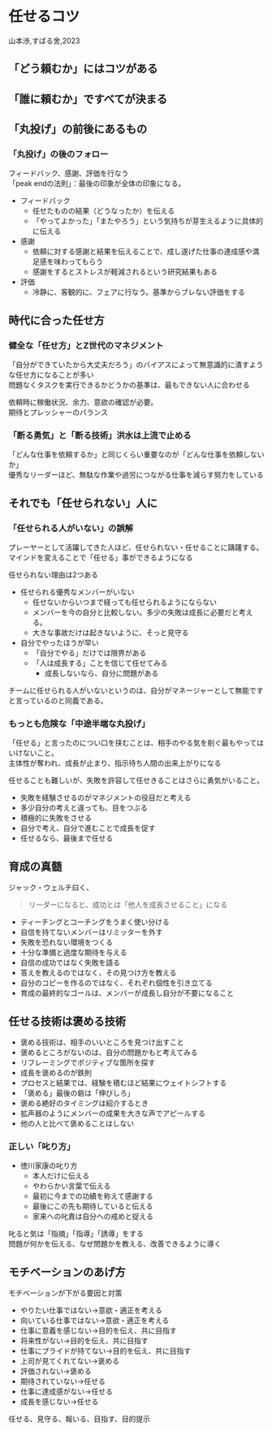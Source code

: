 # 任せるコツ
山本渉,すばる舍,2023

## 「どう頼むか」にはコツがある
## 「誰に頼むか」ですべてが決まる
## 「丸投げ」の前後にあるもの
### 「丸投げ」の後のフォロー
フィードバック、感謝、評価を行なう<br>
「peak endの法則」：最後の印象が全体の印象になる。

- フィードバック
  - 任せたものの結果（どうなったか）を伝える
  - 「やってよかった」「またやろう」という気持ちが芽生えるように具体的に伝える
- 感謝
  - 依頼に対する感謝と結果を伝えることで、成し遂げた仕事の達成感や満足感を味わってもらう
  - 感謝をするとストレスが軽減されるという研究結果もある
- 評価
  - 冷静に、客観的に、フェアに行なう。基準からブレない評価をする

## 時代に合った任せ方
### 健全な「任せ方」とZ世代のマネジメント
「自分ができていたから大丈夫だろう」のバイアスによって無意識的に潰すような任せ方になることが多い<br>
問題なくタスクを実行できるかどうかの基準は、最もできない人に合わせる

依頼時に稼働状況、余力、意欲の確認が必要。<br>
期待とプレッシャーのバランス

### 「断る勇気」と「断る技術」洪水は上流で止める
「どんな仕事を依頼するか」と同じくらい重要なのが「どんな仕事を依頼しないか」<br>
優秀なリーダーほど、無駄な作業や過労につながる仕事を減らす努力をしている

## それでも「任せられない」人に
### 「任せられる人がいない」の誤解
プレーヤーとして活躍してきた人ほど、任せられない・任せることに躊躇する。<br>
マインドを変えることで「任せる」事ができるようになる

任せられない理由は2つある

- 任せられる優秀なメンバーがいない
  - 任せないからいつまで経っても任せられるようにならない
  - メンバーを今の自分と比較しない。多少の失敗は成長に必要だと考える。
  - 大きな事故だけは起きないように、そっと見守る
- 自分でやったほうが早い
  - 「自分でやる」だけでは限界がある
  - 「人は成長する」ことを信じて任せてみる
    - 成長しないなら、自分に問題がある

チームに任せられる人がいないというのは、自分がマネージャーとして無能ですと言っているのと同義である。

### もっとも危険な「中途半端な丸投げ」
「任せる」と言ったのについ口を挟むことは、相手のやる気を削ぐ最もやってはいけないこと。<br>
主体性が奪われ、成長が止まり、指示待ち人間の出来上がりになる

任せることも難しいが、失敗を許容して任せきることはさらに勇気がいること。

- 失敗を経験させるのがマネジメントの役目だと考える
- 多少自分の考えと違っても、目をつぶる
- 積極的に失敗をさせる
- 自分で考え、自分で進むことで成長を促す
- 任せるなら、最後まで任せる

## 育成の真髄
ジャック・ウェルチ曰く、

>リーダーになると、成功とは「他人を成長させること」になる

- ティーチングとコーチングをうまく使い分ける
- 自信を持てないメンバーはリミッターを外す
- 失敗を恐れない環境をつくる
- 十分な準備と過度な期待を与える
- 自信の成功ではなく失敗を語る
- 答えを教えるのではなく、その見つけ方を教える
- 自分のコピーを作るのではなく、それぞれ個性を引き立てる
- 育成の最終的なゴールは、メンバーが成長し自分が不要になること

## 任せる技術は褒める技術
- 褒める技術は、相手のいいところを見つけ出すこと
- 褒めるところがないのは、自分の問題かもと考えてみる
- リフレーミングでポジティブな箇所を探す
- 成長を褒めるのが鉄則
- プロセスと結果では、経験を積むほど結果にウェイトシフトする
- 「褒める」最後の砦は「伸びしろ」
- 褒める絶好のタイミングは紹介するとき
- 拡声器のようにメンバーの成果を大きな声でアピールする
- 他の人と比べて褒めることはしない

### 正しい「叱り方」
- 徳川家康の叱り方
  - 本人だけに伝える
  - やわらかい言葉で伝える
  - 最初に今までの功績を称えて感謝する
  - 最後にこの先も期待していると伝える
  - 家来への叱責は自分への戒めと捉える

叱ると気は「指摘」「指導」「誘導」をする<br>
問題が何かを伝える、なぜ問題かを教える、改善できるように導く

## モチベーションのあげ方
モチベーションが下がる要因と対策

- やりたい仕事ではない→意欲・適正を考える
- 向いている仕事ではない→意欲・適正を考える
- 仕事に意義を感じない→目的を伝え、共に目指す
- 将来性がない→目的を伝え、共に目指す
- 仕事にプライドが持てない→目的を伝え、共に目指す
- 上司が見てくれてない→褒める
- 評価されない→褒める
- 期待されていない→任せる
- 仕事に達成感がない→任せる
- 成長を感じない→任せる

任せる、見守る、報いる、目指す、目的提示
